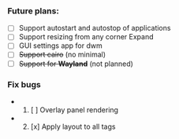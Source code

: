 ### Future plans:
- [ ] Support autostart and autostop of applications
- [ ] Support resizing from any corner
Expand
- [ ] GUI settings app for dwm
- [ ] ~~Support cairo~~ (no minimal)
- [ ] ~~Support for **Wayland**~~ (not planned)

### Fix bugs
- 1. [ ] Overlay panel rendering
- 2. [x] Apply layout to all tags
